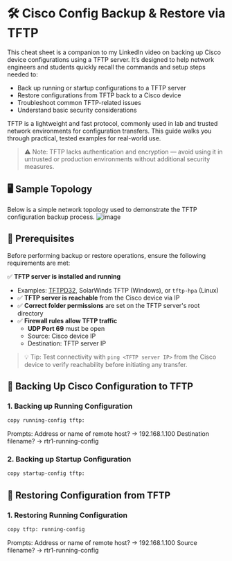 # 🛠 Cisco Config Backup & Restore via TFTP

This cheat sheet is a companion to my LinkedIn video on backing up Cisco device configurations using a TFTP server. It’s designed to help network engineers and students quickly recall the commands and setup steps needed to:

- Back up running or startup configurations to a TFTP server
- Restore configurations from TFTP back to a Cisco device
- Troubleshoot common TFTP-related issues
- Understand basic security considerations

TFTP is a lightweight and fast protocol, commonly used in lab and trusted network environments for configuration transfers. This guide walks you through practical, tested examples for real-world use.

> ⚠️ Note: TFTP lacks authentication and encryption — avoid using it in untrusted or production environments without additional security measures.


## 🖥 Sample Topology
Below is a simple network topology used to demonstrate the TFTP configuration backup process.
![image](https://github.com/user-attachments/assets/1e8a1ab8-ea05-4adf-96d9-dde7fdc42e7d)

## 📌 Prerequisites

Before performing backup or restore operations, ensure the following requirements are met:

✅ **TFTP server is installed and running**
  - Examples: [TFTPD32](http://tftpd32.jounin.net/), SolarWinds TFTP (Windows), or `tftp-hpa` (Linux)
- ✅ **TFTP server is reachable** from the Cisco device via IP
- ✅ **Correct folder permissions** are set on the TFTP server's root directory
- ✅ **Firewall rules allow TFTP traffic**
  - **UDP Port 69** must be open
  - Source: Cisco device IP  
  - Destination: TFTP server IP

> 💡 Tip: Test connectivity with `ping <TFTP server IP>` from the Cisco device to verify reachability before initiating any transfer.

##
##
## 🔁 Backing Up Cisco Configuration to TFTP

### 1. Backing up Running Configuration
```bash
copy running-config tftp:
```
Prompts:
Address or name of remote host? → 192.168.1.100
Destination filename? → rtr1-running-config

### 2. Backing up Startup Configuration
```bash
copy startup-config tftp:
```


##
##

     
## 🔄 Restoring Configuration from TFTP
### 1. Restoring Running Configuration
```bash
copy tftp: running-config
```
Prompts:
Address or name of remote host? → 192.168.1.100
Source filename? → rtr1-running-config
